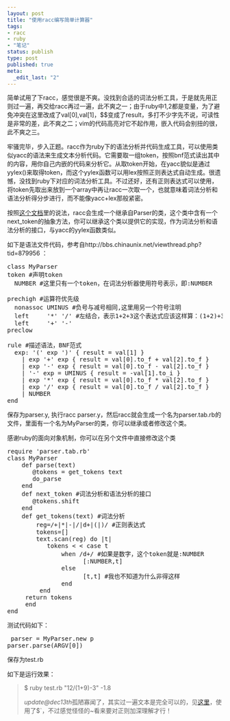 ```yaml
---
layout: post
title: "使用racc编写简单计算器"
tags: 
- racc
- ruby
- "笔记"
status: publish
type: post
published: true
meta: 
  _edit_last: "2"
---
```


简单试用了下racc，感觉很是不爽。没找到合适的词法分析工具，于是就先用正则过一遍，再交给racc再过一遍，此不爽之一；由于ruby中$1,$2都是变量，为了避免冲突在这里改成了val[0],val[1]，$$变成了result，多打不少字先不说，可读性是非常的差，此不爽之二；vim的代码高亮对它不起作用，嵌入代码会别扭的很，此不爽之三。

牢骚完毕，步入正题。racc作为ruby下的语法分析并代码生成工具，可以使用类似yacc的语法来生成文本分析代码。它需要取一组token，按照bnf范式读出其中的内容，用你自己内嵌的代码来分析它。从取token开始，在yacc貌似是通过yylex()来取得token，而这个yylex函数可以用lex按照正则表达式自动生成。很遗憾，没找到ruby下对应的词法分析工具。不过还好，还有正则表达式可以使用，将token先取出来放到一个array中再让racc一次取一个，也就意味着词法分析和语法分析得分步进行，而不能像yacc+lex那般紧密。

按照<a href="http://i.loveruby.net/en/projects/racc/doc/parser.html">这个文档</a>里的说法，racc会生成一个继承自Parser的类，这个类中含有一个next_token的抽象方法，你可以继承这个类以提供它的实现，作为词法分析和语法分析的接口，与yacc的yylex函数类似。

如下是语法文件代码，参考自http://bbs.chinaunix.net/viewthread.php?tid=879956 ：
<pre lang="ruby">
class MyParser
token #声明token
  NUMBER #这里只有一个token，在词法分析器使用符号表示，即:NUMBER

prechigh #运算符优先级
  nonassoc UMINUS #负号与减号相同,这里用另一个符号注明
  left     '*' '/' #左结合，表示1+2+3这个表达式应该这样算：(1+2)+3，即先取左边后取右边
  left     '+' '-'
preclow

rule #描述语法，BNF范式
  exp: '(' exp ')' { result = val[1] }
    | exp '+' exp { result = val[0].to_f + val[2].to_f }
    | exp '-' exp { result = val[0].to_f - val[2].to_f }
    | '-' exp = UMINUS { result = -val[1].to_i }
    | exp '*' exp { result = val[0].to_f * val[2].to_f }
    | exp '/' exp { result = val[0].to_f / val[2].to_f }
    | NUMBER
end</pre>

保存为parser.y, 执行racc parser.y，然后racc就会生成一个名为parser.tab.rb的文件，里面有一个名为MyParser的类，你可以继承或者修改这个类。

感谢ruby的面向对象机制，你可以在另个文件中直接修改这个类

<pre lang="ruby">require 'parser.tab.rb'
class MyParser
    def parse(text)
       @tokens = get_tokens text
       do_parse
    end
    def next_token #词法分析和语法分析的接口
       @tokens.shift
    end
    def get_tokens(text) #词法分析
        reg=/+|*|-|/|d+|(|)/ #正则表达式
        tokens=[]
        text.scan(reg) do |t|
           tokens < < case t
               when /d+/ #如果是数字，这个token就是:NUMBER
                     [:NUMBER,t]
               else
                     [t,t] #我也不知道为什么非得这样
               end
         end
     return tokens
     end
end</pre>


测试代码如下：
</pre><pre lang="ruby">
parser = MyParser.new
p parser.parse(ARGV[0])
</pre>

保存为test.rb

如下是运行效果：
<blockquote>
$ ruby test.rb "12/(1+9)-3"
-1.8



<em>update@dec13th</em>孤陋寡闻了，其实过一遍文本是完全可以的，见<a href="http://dev.csdn.net/Develop/article/28/77129.shtm">这里</a>，使用了$`，不过感觉怪怪的~看来要对正则加深理解才行！</blockquote>
